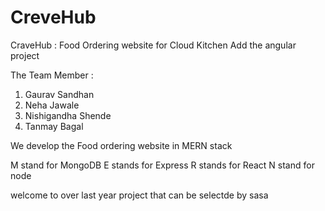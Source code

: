 # CreveHub
CraveHub : Food Ordering website for Cloud Kitchen
Add the angular project

The Team Member :
1. Gaurav Sandhan
2. Neha Jawale
3. Nishigandha Shende
4. Tanmay Bagal

We develop the Food ordering website in MERN stack 

M stand for MongoDB
E stands for Express
R stands for React
N stand for node

welcome to over  last year project 
that can be selectde by sasa 